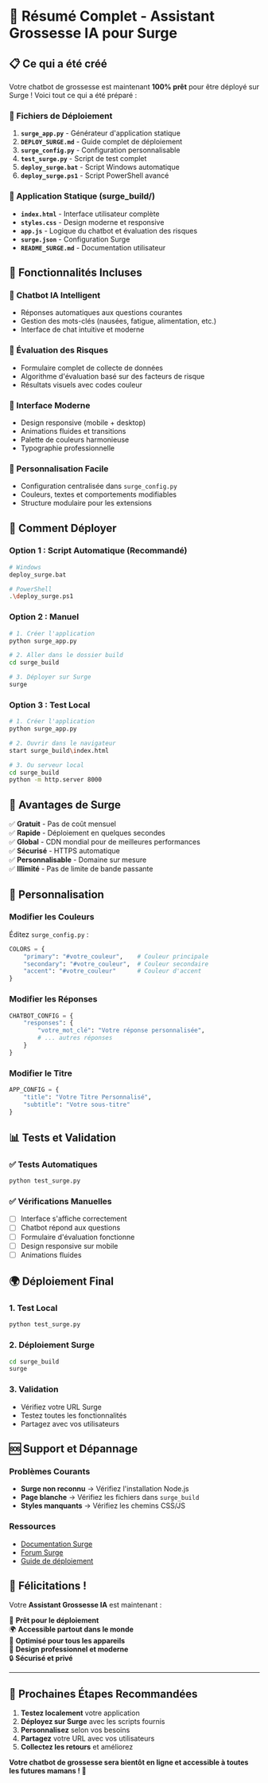 # 🎉 Résumé Complet - Assistant Grossesse IA pour Surge

## 📋 Ce qui a été créé

Votre chatbot de grossesse est maintenant **100% prêt** pour être déployé sur Surge ! Voici tout ce qui a été préparé :

### 🚀 Fichiers de Déploiement

1. **`surge_app.py`** - Générateur d'application statique
2. **`DEPLOY_SURGE.md`** - Guide complet de déploiement
3. **`surge_config.py`** - Configuration personnalisable
4. **`test_surge.py`** - Script de test complet
5. **`deploy_surge.bat`** - Script Windows automatique
6. **`deploy_surge.ps1`** - Script PowerShell avancé

### 📁 Application Statique (surge_build/)

- **`index.html`** - Interface utilisateur complète
- **`styles.css`** - Design moderne et responsive
- **`app.js`** - Logique du chatbot et évaluation des risques
- **`surge.json`** - Configuration Surge
- **`README_SURGE.md`** - Documentation utilisateur

## 🌟 Fonctionnalités Incluses

### 💬 Chatbot IA Intelligent
- Réponses automatiques aux questions courantes
- Gestion des mots-clés (nausées, fatigue, alimentation, etc.)
- Interface de chat intuitive et moderne

### 🔮 Évaluation des Risques
- Formulaire complet de collecte de données
- Algorithme d'évaluation basé sur des facteurs de risque
- Résultats visuels avec codes couleur

### 📱 Interface Moderne
- Design responsive (mobile + desktop)
- Animations fluides et transitions
- Palette de couleurs harmonieuse
- Typographie professionnelle

### 🎨 Personnalisation Facile
- Configuration centralisée dans `surge_config.py`
- Couleurs, textes et comportements modifiables
- Structure modulaire pour les extensions

## 🚀 Comment Déployer

### Option 1 : Script Automatique (Recommandé)
```bash
# Windows
deploy_surge.bat

# PowerShell
.\deploy_surge.ps1
```

### Option 2 : Manuel
```bash
# 1. Créer l'application
python surge_app.py

# 2. Aller dans le dossier build
cd surge_build

# 3. Déployer sur Surge
surge
```

### Option 3 : Test Local
```bash
# 1. Créer l'application
python surge_app.py

# 2. Ouvrir dans le navigateur
start surge_build\index.html

# 3. Ou serveur local
cd surge_build
python -m http.server 8000
```

## 🎯 Avantages de Surge

✅ **Gratuit** - Pas de coût mensuel  
✅ **Rapide** - Déploiement en quelques secondes  
✅ **Global** - CDN mondial pour de meilleures performances  
✅ **Sécurisé** - HTTPS automatique  
✅ **Personnalisable** - Domaine sur mesure  
✅ **Illimité** - Pas de limite de bande passante  

## 🔧 Personnalisation

### Modifier les Couleurs
Éditez `surge_config.py` :
```python
COLORS = {
    "primary": "#votre_couleur",    # Couleur principale
    "secondary": "#votre_couleur",  # Couleur secondaire
    "accent": "#votre_couleur"      # Couleur d'accent
}
```

### Modifier les Réponses
```python
CHATBOT_CONFIG = {
    "responses": {
        "votre_mot_clé": "Votre réponse personnalisée",
        # ... autres réponses
    }
}
```

### Modifier le Titre
```python
APP_CONFIG = {
    "title": "Votre Titre Personnalisé",
    "subtitle": "Votre sous-titre"
}
```

## 📊 Tests et Validation

### ✅ Tests Automatiques
```bash
python test_surge.py
```

### ✅ Vérifications Manuelles
- [ ] Interface s'affiche correctement
- [ ] Chatbot répond aux questions
- [ ] Formulaire d'évaluation fonctionne
- [ ] Design responsive sur mobile
- [ ] Animations fluides

## 🌍 Déploiement Final

### 1. Test Local
```bash
python test_surge.py
```

### 2. Déploiement Surge
```bash
cd surge_build
surge
```

### 3. Validation
- Vérifiez votre URL Surge
- Testez toutes les fonctionnalités
- Partagez avec vos utilisateurs

## 🆘 Support et Dépannage

### Problèmes Courants
- **Surge non reconnu** → Vérifiez l'installation Node.js
- **Page blanche** → Vérifiez les fichiers dans `surge_build`
- **Styles manquants** → Vérifiez les chemins CSS/JS

### Ressources
- [Documentation Surge](https://surge.sh/help)
- [Forum Surge](https://surge.sh/help)
- [Guide de déploiement](DEPLOY_SURGE.md)

## 🎉 Félicitations !

Votre **Assistant Grossesse IA** est maintenant :

🚀 **Prêt pour le déploiement**  
🌍 **Accessible partout dans le monde**  
📱 **Optimisé pour tous les appareils**  
🎨 **Design professionnel et moderne**  
🔒 **Sécurisé et privé**  

---

## 📝 Prochaines Étapes Recommandées

1. **Testez localement** votre application
2. **Déployez sur Surge** avec les scripts fournis
3. **Personnalisez** selon vos besoins
4. **Partagez** votre URL avec vos utilisateurs
5. **Collectez les retours** et améliorez

**Votre chatbot de grossesse sera bientôt en ligne et accessible à toutes les futures mamans ! 🌟**


